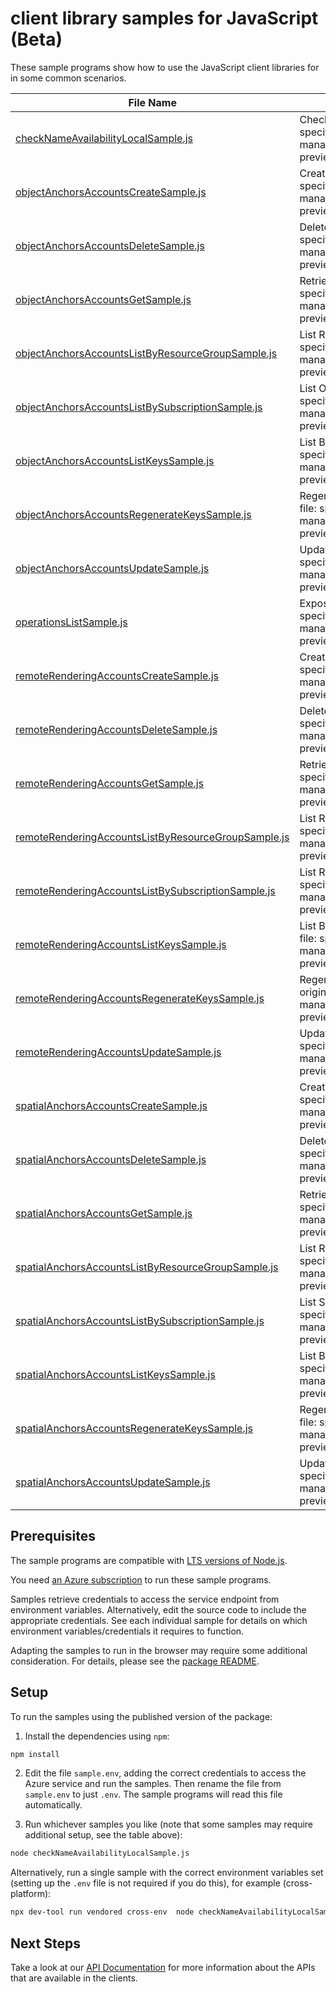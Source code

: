 # client library samples for JavaScript (Beta)

These sample programs show how to use the JavaScript client libraries for in some common scenarios.

| **File Name**                                                                                           | **Description**                                                                                                                                                                                                            |
| ------------------------------------------------------------------------------------------------------- | -------------------------------------------------------------------------------------------------------------------------------------------------------------------------------------------------------------------------- |
| [checkNameAvailabilityLocalSample.js][checknameavailabilitylocalsample]                                 | Check Name Availability for local uniqueness x-ms-original-file: specification/mixedreality/resource-manager/Microsoft.MixedReality/preview/2021-03-01-preview/examples/proxy/CheckNameAvailabilityForLocalUniqueness.json |
| [objectAnchorsAccountsCreateSample.js][objectanchorsaccountscreatesample]                               | Creating or Updating an object anchors Account. x-ms-original-file: specification/mixedreality/resource-manager/Microsoft.MixedReality/preview/2021-03-01-preview/examples/object-anchors/Put.json                         |
| [objectAnchorsAccountsDeleteSample.js][objectanchorsaccountsdeletesample]                               | Delete an Object Anchors Account. x-ms-original-file: specification/mixedreality/resource-manager/Microsoft.MixedReality/preview/2021-03-01-preview/examples/object-anchors/Delete.json                                    |
| [objectAnchorsAccountsGetSample.js][objectanchorsaccountsgetsample]                                     | Retrieve an Object Anchors Account. x-ms-original-file: specification/mixedreality/resource-manager/Microsoft.MixedReality/preview/2021-03-01-preview/examples/object-anchors/Get.json                                     |
| [objectAnchorsAccountsListByResourceGroupSample.js][objectanchorsaccountslistbyresourcegroupsample]     | List Resources by Resource Group x-ms-original-file: specification/mixedreality/resource-manager/Microsoft.MixedReality/preview/2021-03-01-preview/examples/object-anchors/GetByResourceGroup.json                         |
| [objectAnchorsAccountsListBySubscriptionSample.js][objectanchorsaccountslistbysubscriptionsample]       | List Object Anchors Accounts by Subscription x-ms-original-file: specification/mixedreality/resource-manager/Microsoft.MixedReality/preview/2021-03-01-preview/examples/object-anchors/GetBySubscription.json              |
| [objectAnchorsAccountsListKeysSample.js][objectanchorsaccountslistkeyssample]                           | List Both of the 2 Keys of an object anchors Account x-ms-original-file: specification/mixedreality/resource-manager/Microsoft.MixedReality/preview/2021-03-01-preview/examples/object-anchors/ListKeys.json               |
| [objectAnchorsAccountsRegenerateKeysSample.js][objectanchorsaccountsregeneratekeyssample]               | Regenerate specified Key of an object anchors Account x-ms-original-file: specification/mixedreality/resource-manager/Microsoft.MixedReality/preview/2021-03-01-preview/examples/object-anchors/RegenerateKey.json         |
| [objectAnchorsAccountsUpdateSample.js][objectanchorsaccountsupdatesample]                               | Updating an Object Anchors Account x-ms-original-file: specification/mixedreality/resource-manager/Microsoft.MixedReality/preview/2021-03-01-preview/examples/object-anchors/Patch.json                                    |
| [operationsListSample.js][operationslistsample]                                                         | Exposing Available Operations x-ms-original-file: specification/mixedreality/resource-manager/Microsoft.MixedReality/preview/2021-03-01-preview/examples/proxy/ExposingAvailableOperations.json                            |
| [remoteRenderingAccountsCreateSample.js][remoterenderingaccountscreatesample]                           | Creating or Updating a Remote Rendering Account. x-ms-original-file: specification/mixedreality/resource-manager/Microsoft.MixedReality/preview/2021-03-01-preview/examples/remote-rendering/Put.json                      |
| [remoteRenderingAccountsDeleteSample.js][remoterenderingaccountsdeletesample]                           | Delete a Remote Rendering Account. x-ms-original-file: specification/mixedreality/resource-manager/Microsoft.MixedReality/preview/2021-03-01-preview/examples/remote-rendering/Delete.json                                 |
| [remoteRenderingAccountsGetSample.js][remoterenderingaccountsgetsample]                                 | Retrieve a Remote Rendering Account. x-ms-original-file: specification/mixedreality/resource-manager/Microsoft.MixedReality/preview/2021-03-01-preview/examples/remote-rendering/Get.json                                  |
| [remoteRenderingAccountsListByResourceGroupSample.js][remoterenderingaccountslistbyresourcegroupsample] | List Resources by Resource Group x-ms-original-file: specification/mixedreality/resource-manager/Microsoft.MixedReality/preview/2021-03-01-preview/examples/remote-rendering/GetByResourceGroup.json                       |
| [remoteRenderingAccountsListBySubscriptionSample.js][remoterenderingaccountslistbysubscriptionsample]   | List Remote Rendering Accounts by Subscription x-ms-original-file: specification/mixedreality/resource-manager/Microsoft.MixedReality/preview/2021-03-01-preview/examples/remote-rendering/GetBySubscription.json          |
| [remoteRenderingAccountsListKeysSample.js][remoterenderingaccountslistkeyssample]                       | List Both of the 2 Keys of a Remote Rendering Account x-ms-original-file: specification/mixedreality/resource-manager/Microsoft.MixedReality/preview/2021-03-01-preview/examples/remote-rendering/ListKeys.json            |
| [remoteRenderingAccountsRegenerateKeysSample.js][remoterenderingaccountsregeneratekeyssample]           | Regenerate specified Key of a Remote Rendering Account x-ms-original-file: specification/mixedreality/resource-manager/Microsoft.MixedReality/preview/2021-03-01-preview/examples/remote-rendering/RegenerateKey.json      |
| [remoteRenderingAccountsUpdateSample.js][remoterenderingaccountsupdatesample]                           | Updating a Remote Rendering Account x-ms-original-file: specification/mixedreality/resource-manager/Microsoft.MixedReality/preview/2021-03-01-preview/examples/remote-rendering/Patch.json                                 |
| [spatialAnchorsAccountsCreateSample.js][spatialanchorsaccountscreatesample]                             | Creating or Updating a Spatial Anchors Account. x-ms-original-file: specification/mixedreality/resource-manager/Microsoft.MixedReality/preview/2021-03-01-preview/examples/spatial-anchors/Put.json                        |
| [spatialAnchorsAccountsDeleteSample.js][spatialanchorsaccountsdeletesample]                             | Delete a Spatial Anchors Account. x-ms-original-file: specification/mixedreality/resource-manager/Microsoft.MixedReality/preview/2021-03-01-preview/examples/spatial-anchors/Delete.json                                   |
| [spatialAnchorsAccountsGetSample.js][spatialanchorsaccountsgetsample]                                   | Retrieve a Spatial Anchors Account. x-ms-original-file: specification/mixedreality/resource-manager/Microsoft.MixedReality/preview/2021-03-01-preview/examples/spatial-anchors/Get.json                                    |
| [spatialAnchorsAccountsListByResourceGroupSample.js][spatialanchorsaccountslistbyresourcegroupsample]   | List Resources by Resource Group x-ms-original-file: specification/mixedreality/resource-manager/Microsoft.MixedReality/preview/2021-03-01-preview/examples/spatial-anchors/GetByResourceGroup.json                        |
| [spatialAnchorsAccountsListBySubscriptionSample.js][spatialanchorsaccountslistbysubscriptionsample]     | List Spatial Anchors Accounts by Subscription x-ms-original-file: specification/mixedreality/resource-manager/Microsoft.MixedReality/preview/2021-03-01-preview/examples/spatial-anchors/GetBySubscription.json            |
| [spatialAnchorsAccountsListKeysSample.js][spatialanchorsaccountslistkeyssample]                         | List Both of the 2 Keys of a Spatial Anchors Account x-ms-original-file: specification/mixedreality/resource-manager/Microsoft.MixedReality/preview/2021-03-01-preview/examples/spatial-anchors/ListKeys.json              |
| [spatialAnchorsAccountsRegenerateKeysSample.js][spatialanchorsaccountsregeneratekeyssample]             | Regenerate specified Key of a Spatial Anchors Account x-ms-original-file: specification/mixedreality/resource-manager/Microsoft.MixedReality/preview/2021-03-01-preview/examples/spatial-anchors/RegenerateKey.json        |
| [spatialAnchorsAccountsUpdateSample.js][spatialanchorsaccountsupdatesample]                             | Updating a Spatial Anchors Account x-ms-original-file: specification/mixedreality/resource-manager/Microsoft.MixedReality/preview/2021-03-01-preview/examples/spatial-anchors/Patch.json                                   |

## Prerequisites

The sample programs are compatible with [LTS versions of Node.js](https://github.com/nodejs/release#release-schedule).

You need [an Azure subscription][freesub] to run these sample programs.

Samples retrieve credentials to access the service endpoint from environment variables. Alternatively, edit the source code to include the appropriate credentials. See each individual sample for details on which environment variables/credentials it requires to function.

Adapting the samples to run in the browser may require some additional consideration. For details, please see the [package README][package].

## Setup

To run the samples using the published version of the package:

1. Install the dependencies using `npm`:

```bash
npm install
```

2. Edit the file `sample.env`, adding the correct credentials to access the Azure service and run the samples. Then rename the file from `sample.env` to just `.env`. The sample programs will read this file automatically.

3. Run whichever samples you like (note that some samples may require additional setup, see the table above):

```bash
node checkNameAvailabilityLocalSample.js
```

Alternatively, run a single sample with the correct environment variables set (setting up the `.env` file is not required if you do this), for example (cross-platform):

```bash
npx dev-tool run vendored cross-env  node checkNameAvailabilityLocalSample.js
```

## Next Steps

Take a look at our [API Documentation][apiref] for more information about the APIs that are available in the clients.

[checknameavailabilitylocalsample]: https://github.com/Azure/azure-sdk-for-js/blob/main/sdk/mixedreality/arm-mixedreality/samples/v4-beta/javascript/checkNameAvailabilityLocalSample.js
[objectanchorsaccountscreatesample]: https://github.com/Azure/azure-sdk-for-js/blob/main/sdk/mixedreality/arm-mixedreality/samples/v4-beta/javascript/objectAnchorsAccountsCreateSample.js
[objectanchorsaccountsdeletesample]: https://github.com/Azure/azure-sdk-for-js/blob/main/sdk/mixedreality/arm-mixedreality/samples/v4-beta/javascript/objectAnchorsAccountsDeleteSample.js
[objectanchorsaccountsgetsample]: https://github.com/Azure/azure-sdk-for-js/blob/main/sdk/mixedreality/arm-mixedreality/samples/v4-beta/javascript/objectAnchorsAccountsGetSample.js
[objectanchorsaccountslistbyresourcegroupsample]: https://github.com/Azure/azure-sdk-for-js/blob/main/sdk/mixedreality/arm-mixedreality/samples/v4-beta/javascript/objectAnchorsAccountsListByResourceGroupSample.js
[objectanchorsaccountslistbysubscriptionsample]: https://github.com/Azure/azure-sdk-for-js/blob/main/sdk/mixedreality/arm-mixedreality/samples/v4-beta/javascript/objectAnchorsAccountsListBySubscriptionSample.js
[objectanchorsaccountslistkeyssample]: https://github.com/Azure/azure-sdk-for-js/blob/main/sdk/mixedreality/arm-mixedreality/samples/v4-beta/javascript/objectAnchorsAccountsListKeysSample.js
[objectanchorsaccountsregeneratekeyssample]: https://github.com/Azure/azure-sdk-for-js/blob/main/sdk/mixedreality/arm-mixedreality/samples/v4-beta/javascript/objectAnchorsAccountsRegenerateKeysSample.js
[objectanchorsaccountsupdatesample]: https://github.com/Azure/azure-sdk-for-js/blob/main/sdk/mixedreality/arm-mixedreality/samples/v4-beta/javascript/objectAnchorsAccountsUpdateSample.js
[operationslistsample]: https://github.com/Azure/azure-sdk-for-js/blob/main/sdk/mixedreality/arm-mixedreality/samples/v4-beta/javascript/operationsListSample.js
[remoterenderingaccountscreatesample]: https://github.com/Azure/azure-sdk-for-js/blob/main/sdk/mixedreality/arm-mixedreality/samples/v4-beta/javascript/remoteRenderingAccountsCreateSample.js
[remoterenderingaccountsdeletesample]: https://github.com/Azure/azure-sdk-for-js/blob/main/sdk/mixedreality/arm-mixedreality/samples/v4-beta/javascript/remoteRenderingAccountsDeleteSample.js
[remoterenderingaccountsgetsample]: https://github.com/Azure/azure-sdk-for-js/blob/main/sdk/mixedreality/arm-mixedreality/samples/v4-beta/javascript/remoteRenderingAccountsGetSample.js
[remoterenderingaccountslistbyresourcegroupsample]: https://github.com/Azure/azure-sdk-for-js/blob/main/sdk/mixedreality/arm-mixedreality/samples/v4-beta/javascript/remoteRenderingAccountsListByResourceGroupSample.js
[remoterenderingaccountslistbysubscriptionsample]: https://github.com/Azure/azure-sdk-for-js/blob/main/sdk/mixedreality/arm-mixedreality/samples/v4-beta/javascript/remoteRenderingAccountsListBySubscriptionSample.js
[remoterenderingaccountslistkeyssample]: https://github.com/Azure/azure-sdk-for-js/blob/main/sdk/mixedreality/arm-mixedreality/samples/v4-beta/javascript/remoteRenderingAccountsListKeysSample.js
[remoterenderingaccountsregeneratekeyssample]: https://github.com/Azure/azure-sdk-for-js/blob/main/sdk/mixedreality/arm-mixedreality/samples/v4-beta/javascript/remoteRenderingAccountsRegenerateKeysSample.js
[remoterenderingaccountsupdatesample]: https://github.com/Azure/azure-sdk-for-js/blob/main/sdk/mixedreality/arm-mixedreality/samples/v4-beta/javascript/remoteRenderingAccountsUpdateSample.js
[spatialanchorsaccountscreatesample]: https://github.com/Azure/azure-sdk-for-js/blob/main/sdk/mixedreality/arm-mixedreality/samples/v4-beta/javascript/spatialAnchorsAccountsCreateSample.js
[spatialanchorsaccountsdeletesample]: https://github.com/Azure/azure-sdk-for-js/blob/main/sdk/mixedreality/arm-mixedreality/samples/v4-beta/javascript/spatialAnchorsAccountsDeleteSample.js
[spatialanchorsaccountsgetsample]: https://github.com/Azure/azure-sdk-for-js/blob/main/sdk/mixedreality/arm-mixedreality/samples/v4-beta/javascript/spatialAnchorsAccountsGetSample.js
[spatialanchorsaccountslistbyresourcegroupsample]: https://github.com/Azure/azure-sdk-for-js/blob/main/sdk/mixedreality/arm-mixedreality/samples/v4-beta/javascript/spatialAnchorsAccountsListByResourceGroupSample.js
[spatialanchorsaccountslistbysubscriptionsample]: https://github.com/Azure/azure-sdk-for-js/blob/main/sdk/mixedreality/arm-mixedreality/samples/v4-beta/javascript/spatialAnchorsAccountsListBySubscriptionSample.js
[spatialanchorsaccountslistkeyssample]: https://github.com/Azure/azure-sdk-for-js/blob/main/sdk/mixedreality/arm-mixedreality/samples/v4-beta/javascript/spatialAnchorsAccountsListKeysSample.js
[spatialanchorsaccountsregeneratekeyssample]: https://github.com/Azure/azure-sdk-for-js/blob/main/sdk/mixedreality/arm-mixedreality/samples/v4-beta/javascript/spatialAnchorsAccountsRegenerateKeysSample.js
[spatialanchorsaccountsupdatesample]: https://github.com/Azure/azure-sdk-for-js/blob/main/sdk/mixedreality/arm-mixedreality/samples/v4-beta/javascript/spatialAnchorsAccountsUpdateSample.js
[apiref]: https://docs.microsoft.com/javascript/api/@azure/arm-mixedreality?view=azure-node-preview
[freesub]: https://azure.microsoft.com/free/
[package]: https://github.com/Azure/azure-sdk-for-js/tree/main/sdk/mixedreality/arm-mixedreality/README.md

